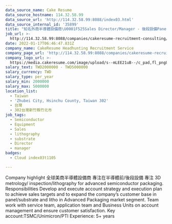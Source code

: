 ```yaml
---
data_source_name: Cake Resume
data_source_hostname: 114.32.58.99
data_source_url: 'http://114.32.58.99:8088/index03.html'
data_source_internal_id: '35899'
title: "知名外商半導體設備商\U0001F525Sales Director/Manager - 後段設備Panel/substrate and litho-HT"
job_url: >-
  http://114.32.58.99:8088/companies/cakeresume-recruitment-consulting/jobs/5d519a
date: 2022-01-17T06:46:47.831Z
company_name: CakeResume Headhunting Recruitment Service
company_page_url: 'http://114.32.58.99:8088/companies/cakeresume-recruitment-consulting'
company_logo_url: >-
  https://media.cakeresume.com/image/upload/s--mLEE21uB--/c_pad,fl_png8,h_200,w_200/v1620881212/vdbipassrdfr8omwzeq6.png
salary_text: TWD2000000 - TWD5000000
salary_currency: TWD
salary_type: per_year
salary_min: 2000000
salary_max: 5000000
location_list:
  - Taiwan
  - 'Zhubei City, Hsinchu County, Taiwan 302'
  - 台灣
  - 302台灣新竹縣竹北市
job_tags:
  - Semiconductor
  - Equipment
  - Sales
  - lithography
  - substrate
  - Director
  - manager
badges:
  - Cloud index03t1105

---
```


Company highlight 全球美商半導體設備商 專注在半導體前/後段設備 專注 3D metrology/ inspection/lithography for advanced semiconductor packaging. Responsibilities Develop and execute account strategy and execution plan to achieve sales targets and to expand the company’s customer base in panel/substrate and litho in Advanced Packaging market segment. Team work with service team, application team and Business Units on account management and ensure customer satisfaction. Key account:TSMC/Unimicron/PTI Experience: 5+ years 